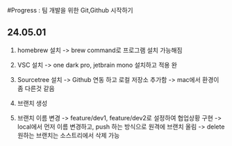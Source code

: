 #Progress : 팀 개발을 위한 Git,Github 시작하기

## 24.05.01
1) homebrew 설치
-> brew command로 프로그램 설치 가능해짐

2) VSC 설치
-> one dark pro, jetbrain mono 설치하고 적용 완

3) Sourcetree 설치
-> Github 연동 하고 로컬 저장소 추가함
-> mac에서 환경이 좀 다른것 같음

4) 브랜치 생성

5) 브랜치 이름 변경
-> feature/dev1, feature/dev2로 설정하여 협업상황 구현
-> local에서 먼저 이름 변경하고, push 하는 방식으로 원격에 브랜치 올림
-> delete 원하는 브랜치는 소스트리에서 삭제 가능

